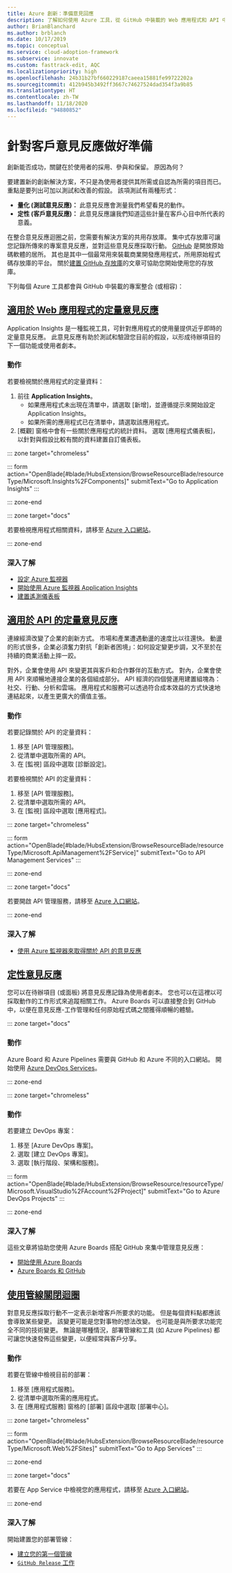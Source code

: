 ```yaml
---
title: Azure 創新：準備意見回應
description: 了解如何使用 Azure 工具，從 GitHub 中裝載的 Web 應用程式和 API 中收集量化和質化的意見反應。
author: BrianBlanchard
ms.author: brblanch
ms.date: 10/17/2019
ms.topic: conceptual
ms.service: cloud-adoption-framework
ms.subservice: innovate
ms.custom: fasttrack-edit, AQC
ms.localizationpriority: high
ms.openlocfilehash: 24b31b27bf660229187caeea15881fe99722202a
ms.sourcegitcommit: 412b945b3492ff3667c74627524dad354f3a9b85
ms.translationtype: HT
ms.contentlocale: zh-TW
ms.lasthandoff: 11/18/2020
ms.locfileid: "94880852"
---
```

# <a name="prepare-for-customer-feedback"></a>針對客戶意見反應做好準備

創新能否成功，關鍵在於使用者的採用、參與和保留。 原因為何？

要建置新的創新解決方案，不只是為使用者提供其所需或自認為所需的項目而已。 重點是要列出可加以測試和改善的假設。 該項測試有兩種形式：

- **量化 (測試意見反應)：** 此意見反應會測量我們希望看見的動作。
- **定性 (客戶意見反應)：** 此意見反應讓我們知道這些計量在客戶心目中所代表的意義。

在整合意見反應迴圈之前，您需要有解決方案的共用存放庫。 集中式存放庫可讓您記錄所傳來的專案意見反應，並對這些意見反應採取行動。 [GitHub](https://github.com) 是開放原始碼軟體的居所。 其也是其中一個最常用來裝載商業開發應用程式，所用原始程式碼存放庫的平台。 關於[建置 GitHub 存放庫](/azure/devops/pipelines/repos/github?tabs=yaml&view=azure-devops)的文章可協助您開始使用您的存放庫。

下列每個 Azure 工具都會與 GitHub 中裝載的專案整合 (或相容)：

## <a name="quantitative-feedback-for-web-apps"></a>[適用於 Web 應用程式的定量意見反應](#tab/Quantitative-Apps)

Application Insights 是一種監視工具，可針對應用程式的使用量提供近乎即時的定量意見反應。 此意見反應有助於測試和驗證您目前的假設，以形成待辦項目的下一個功能或使用者劇本。

### <a name="action"></a>動作

若要檢視關於應用程式的定量資料：

1. 前往 **Application Insights**。
   - 如果應用程式未出現在清單中，請選取 [新增]，並遵循提示來開始設定 Application Insights。
   - 如果所需的應用程式已在清單中，請選取該應用程式。
1. [概觀] 窗格中會有一些關於應用程式的統計資料。 選取 [應用程式儀表板]，以針對與假設比較有關的資料建置自訂儀表板。

::: zone target="chromeless"

<!-- markdownlint-disable DOCSMD001 -->

::: form action="OpenBlade[#blade/HubsExtension/BrowseResourceBlade/resourceType/Microsoft.Insights%2FComponents]" submitText="Go to Application Insights" :::

<!-- markdownlint-enable DOCSMD001 -->

::: zone-end

::: zone target="docs"

若要檢視應用程式相關資料，請移至 [Azure 入口網站](https://portal.azure.com/#blade/HubsExtension/BrowseResourceBlade/resourceType/Microsoft.Insights%2FComponents)。

::: zone-end

### <a name="learn-more"></a>深入了解

- [設定 Azure 監視器](/azure/azure-monitor/learn/quick-monitor-portal)
- [開始使用 Azure 監視器 Application Insights](/azure/azure-monitor/learn/tutorial-users)
- [建置遙測儀表板](/azure/azure-monitor/learn/tutorial-app-dashboards)

## <a name="quantitative-feedback-for-apis"></a>[適用於 API 的定量意見反應](#tab/Quantitative-APIs)

連線經濟改變了企業的創新方式。 市場和產業遭遇動盪的速度比以往還快。 動盪的形式很多，企業必須奮力對抗「創新者困境」：如何設定變更步調，又不至於在持續的商業活動上摔一跤。

對外，企業會使用 API 來變更其與客戶和合作夥伴的互動方式。 對內，企業會使用 API 來順暢地連接企業的各個組成部分。 API 經濟的四個營運用建置組塊為：社交、行動、分析和雲端。 應用程式和服務可以透過符合成本效益的方式快速地連結起來，以產生更廣大的價值主張。

<!-- markdownlint-disable MD024 -->

### <a name="action"></a>動作

若要記錄關於 API 的定量資料：

1. 移至 [API 管理服務]。
2. 從清單中選取所需的 API。
3. 在 [監視] 區段中選取 [診斷設定]。

若要檢視關於 API 的定量資料：

1. 移至 [API 管理服務]。
2. 從清單中選取所需的 API。
3. 在 [監視] 區段中選取 [應用程式]。

::: zone target="chromeless"

<!-- markdownlint-disable DOCSMD001 -->

::: form action="OpenBlade[#blade/HubsExtension/BrowseResourceBlade/resourceType/Microsoft.ApiManagement%2FService]" submitText="Go to API Management Services" :::

<!-- markdownlint-enable DOCSMD001 -->

::: zone-end

::: zone target="docs"

若要開啟 API 管理服務，請移至 [Azure 入口網站](https://portal.azure.com/#blade/HubsExtension/BrowseResourceBlade/resourceType/Microsoft.ApiManagement%2FService)。

::: zone-end

### <a name="learn-more"></a>深入了解

- [使用 Azure 監視器來取得關於 API 的意見反應](/azure/api-management/api-management-howto-use-azure-monitor)

## <a name="qualitative-feedback"></a>[定性意見反應](#tab/Qualitative)

您可以在待辦項目 (或面板) 將意見反應記錄為使用者劇本。 您也可以在這裡以可採取動作的工作形式來追蹤相關工作。 Azure Boards 可以直接整合到 GitHub 中，以便在意見反應-工作管理和任何原始程式碼之間獲得順暢的體驗。

::: zone target="docs"

### <a name="action"></a>動作

Azure Board 和 Azure Pipelines 需要與 GitHub 和 Azure 不同的入口網站。 開始使用 [Azure DevOps Services](/azure/devops/user-guide/what-is-azure-devops)。

::: zone-end

::: zone target="chromeless"

<!-- markdownlint-disable DOCSMD001 -->

### <a name="action"></a>動作

若要建立 DevOps 專案：

1. 移至 [Azure DevOps 專案]。
2. 選取 [建立 DevOps 專案]。
3. 選取 [執行階段、架構和服務]。

::: form action="OpenBlade[#blade/HubsExtension/BrowseResource/resourceType/Microsoft.VisualStudio%2FAccount%2FProject]" submitText="Go to Azure DevOps Projects" :::

<!-- markdownlint-enable DOCSMD001 -->

::: zone-end

### <a name="learn-more"></a>深入了解

這些文章將協助您使用 Azure Boards 搭配 GitHub 來集中管理意見反應：

- [開始使用 Azure Boards](/azure/devops/boards/get-started/?view=azure-devops)
- [Azure Boards 和 GitHub](/azure/devops/boards/github?view=azure-devops)

## <a name="close-the-loop-with-pipelines"></a>[使用管線關閉迴圈](#tab/pipelines)

對意見反應採取行動不一定表示新增客戶所要求的功能。 但是每個資料點都應該會導致某些變更。 該變更可能是您對事物的想法改變。 也可能是與所要求功能完全不同的技術變更。 無論是哪種情況，部署管線和工具 (如 Azure Pipelines) 都可讓您快速發佈這些變更，以便經常與客戶分享。

### <a name="action"></a>動作

若要在管線中檢視目前的部署：

1. 移至 [應用程式服務]。
2. 從清單中選取所需的應用程式。
3. 在 [應用程式服務] 窗格的 [部署] 區段中選取 [部署中心]。

::: zone target="chromeless"

<!-- markdownlint-disable DOCSMD001 -->

::: form action="OpenBlade[#blade/HubsExtension/BrowseResourceBlade/resourceType/Microsoft.Web%2FSites]" submitText="Go to App Services" :::

<!-- markdownlint-enable DOCSMD001 -->

::: zone-end

::: zone target="docs"

若要在 App Service 中檢視您的應用程式，請移至 [Azure 入口網站](https://portal.azure.com/#blade/HubsExtension/BrowseResourceBlade/resourceType/Microsoft.Web%2FSites)。

::: zone-end

### <a name="learn-more"></a>深入了解

開始建置您的部署管線：

- [建立您的第一個管線](/azure/devops/pipelines/create-first-pipeline?tabs=tfs-2018-2&view=azure-devops)
- [`GitHub Release` 工作](/azure/devops/pipelines/tasks/utility/github-release?view=azure-devops)
